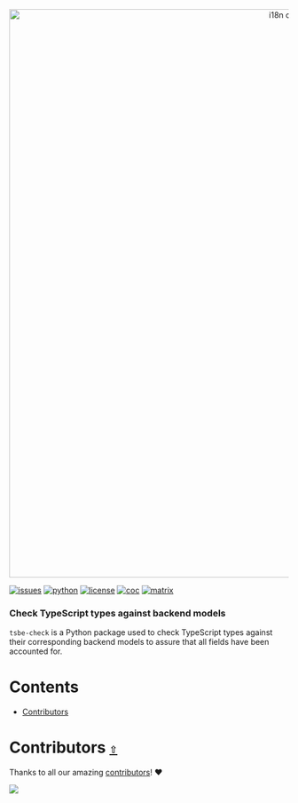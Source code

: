 <div align="center">
  <a href="https://github.com/activist-org/tsbe-check"><img src="https://raw.githubusercontent.com/activist-org/tsbe-check/main/.github/resources/TSBECheckGitHubBanner.png" width=1024 alt="i18n check logo"></a>
</div>

[![issues](https://img.shields.io/github/issues/activist-org/tsbe-check?label=%20&logo=github)](https://github.com/activist-org/tsbe-check/issues)
[![python](https://img.shields.io/badge/Python-4B8BBE.svg?logo=python&logoColor=ffffff)](https://github.com/activist-org/tsbe-check/blob/main/CONTRIBUTING.md)
[![license](https://img.shields.io/github/license/activist-org/tsbe-check.svg?label=%20)](https://github.com/activist-org/tsbe-check/blob/main/LICENSE.txt)
[![coc](https://img.shields.io/badge/Contributor%20Covenant-ff69b4.svg)](https://github.com/activist-org/tsbe-check/blob/main/.github/CODE_OF_CONDUCT.md)
[![matrix](https://img.shields.io/badge/Matrix-000000.svg?logo=matrix&logoColor=ffffff)](https://matrix.to/#/#activist_community:matrix.org)

### Check TypeScript types against backend models

`tsbe-check` is a Python package used to check TypeScript types against their corresponding backend models to assure that all fields have been accounted for.

<a id="contents"></a>

# **Contents**

- [Contributors](#contributors)

<a id="contributors"></a>

# Contributors [`⇧`](#contents)

Thanks to all our amazing [contributors](https://github.com/activist-org/tsbe-check/graphs/contributors)! ❤️

<a href="https://github.com/activist-org/tsbe-check/graphs/contributors">
  <img src="https://contrib.rocks/image?repo=activist-org/tsbe-check" />
</a>
